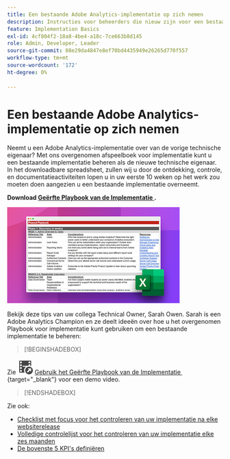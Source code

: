 ```yaml
---
title: Een bestaande Adobe Analytics-implementatie op zich nemen
description: Instructies voor beheerders die nieuw zijn voor een bestaande Adobe Analytics-implementatie.
feature: Implementation Basics
exl-id: 4cf804f2-18a8-4be4-a18c-7ce663b8d145
role: Admin, Developer, Leader
source-git-commit: 08e29da4847e8ef70bd4435949e26265d770f557
workflow-type: tm+mt
source-wordcount: '172'
ht-degree: 0%

---
```


# Een bestaande Adobe Analytics-implementatie op zich nemen

Neemt u een Adobe Analytics-implementatie over van de vorige technische eigenaar? Met ons overgenomen afspeelboek voor implementatie kunt u een bestaande implementatie beheren als de nieuwe technische eigenaar. In het downloadbare spreadsheet, zullen wij u door de ontdekking, controle, en documentatieactiviteiten lopen u in uw eerste 10 weken op het werk zou moeten doen aangezien u een bestaande implementatie overneemt.

**Download [&#x200B; Geërfte Playbook van de Implementatie &#x200B;](assets/adobe_analytics_inherited_implementation_playbook.xlsx).**

![&#x200B; Playbook &#x200B;](assets/inherited-impl-playbook.png)

Bekijk deze tips van uw collega Technical Owner, Sarah Owen. Sarah is een Adobe Analytics Champion en ze deelt ideeën over hoe u het overgenomen Playbook voor implementatie kunt gebruiken om een bestaande implementatie te beheren:


>[!BEGINSHADEBOX]

Zie ![&#x200B; VideoCheckedOut &#x200B;](/help/assets/icons/VideoCheckedOut.svg) [&#x200B; Gebruik het Geërfte Playbook van de Implementatie &#x200B;](https://video.tv.adobe.com/v/3438757?quality=12&learn=on&captions=dut){target="_blank"} voor een demo video.

>[!ENDSHADEBOX]


Zie ook:

* [Checklist met focus voor het controleren van uw implementatie na elke websiterelease](/help/implement/review/focused-review.md)
* [Volledige controlelijst voor het controleren van uw implementatie elke zes maanden](/help/implement/review/full-review.md)
* [De bovenste 5 KPI&#39;s definiëren](/help/implement/review/define-kpis.md)
